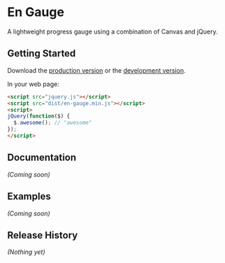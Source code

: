 # En Gauge

A lightweight progress gauge using a combination of Canvas and jQuery.

## Getting Started
Download the [production version][min] or the [development version][max].

[min]: https://raw.github.com/damian/en-gauge/master/dist/en-gauge.min.js
[max]: https://raw.github.com/damian/en-gauge/master/dist/en-gauge.js

In your web page:

```html
<script src="jquery.js"></script>
<script src="dist/en-gauge.min.js"></script>
<script>
jQuery(function($) {
  $.awesome(); // "awesome"
});
</script>
```

## Documentation
_(Coming soon)_

## Examples
_(Coming soon)_

## Release History
_(Nothing yet)_
